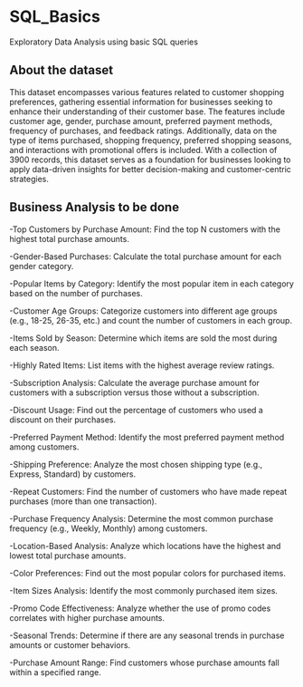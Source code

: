 # SQL_Basics
Exploratory Data Analysis using basic SQL queries

## About the dataset
This dataset encompasses various features related to customer shopping preferences, gathering essential information for businesses seeking to enhance their understanding of their customer base. The features include customer age, gender, purchase amount, preferred payment methods, frequency of purchases, and feedback ratings. Additionally, data on the type of items purchased, shopping frequency, preferred shopping seasons, and interactions with promotional offers is included. With a collection of 3900 records, this dataset serves as a foundation for businesses looking to apply data-driven insights for better decision-making and customer-centric strategies.

## Business Analysis to be done
-Top Customers by Purchase Amount: Find the top N customers with the highest total purchase amounts.

-Gender-Based Purchases: Calculate the total purchase amount for each gender category.

-Popular Items by Category: Identify the most popular item in each category based on the number of purchases.

-Customer Age Groups: Categorize customers into different age groups (e.g., 18-25, 26-35, etc.) and count the number of customers in each group.

-Items Sold by Season: Determine which items are sold the most during each season.

-Highly Rated Items: List items with the highest average review ratings.

-Subscription Analysis: Calculate the average purchase amount for customers with a subscription versus those without a subscription.

-Discount Usage: Find out the percentage of customers who used a discount on their purchases.

-Preferred Payment Method: Identify the most preferred payment method among customers.

-Shipping Preference: Analyze the most chosen shipping type (e.g., Express, Standard) by customers.

-Repeat Customers: Find the number of customers who have made repeat purchases (more than one transaction).

-Purchase Frequency Analysis: Determine the most common purchase frequency (e.g., Weekly, Monthly) among customers.

-Location-Based Analysis: Analyze which locations have the highest and lowest total purchase amounts.

-Color Preferences: Find out the most popular colors for purchased items.

-Item Sizes Analysis: Identify the most commonly purchased item sizes.

-Promo Code Effectiveness: Analyze whether the use of promo codes correlates with higher purchase amounts.

-Seasonal Trends: Determine if there are any seasonal trends in purchase amounts or customer behaviors.

-Purchase Amount Range: Find customers whose purchase amounts fall within a specified range.
